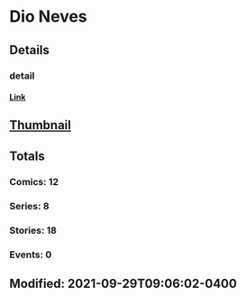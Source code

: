 # Dio  Neves 
## Details
### detail
#### [Link](http://marvel.com/comics/creators/13443/dio_neves?utm_campaign=apiRef&utm_source=225578a89fc76f3d20fbffda5d17a88d)
## [Thumbnail](http://i.annihil.us/u/prod/marvel/i/mg/b/40/image_not_available.jpg)
## Totals
### Comics: 12
### Series: 8
### Stories: 18
### Events: 0
## Modified: 2021-09-29T09:06:02-0400